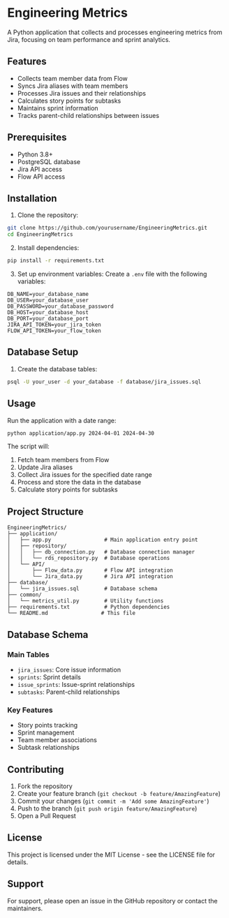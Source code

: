 # Engineering Metrics

A Python application that collects and processes engineering metrics from Jira, focusing on team performance and sprint analytics.

## Features

- Collects team member data from Flow
- Syncs Jira aliases with team members
- Processes Jira issues and their relationships
- Calculates story points for subtasks
- Maintains sprint information
- Tracks parent-child relationships between issues

## Prerequisites

- Python 3.8+
- PostgreSQL database
- Jira API access
- Flow API access

## Installation

1. Clone the repository:

```bash
git clone https://github.com/yourusername/EngineeringMetrics.git
cd EngineeringMetrics
```

2. Install dependencies:

```bash
pip install -r requirements.txt
```

3. Set up environment variables:
   Create a `.env` file with the following variables:

```env
DB_NAME=your_database_name
DB_USER=your_database_user
DB_PASSWORD=your_database_password
DB_HOST=your_database_host
DB_PORT=your_database_port
JIRA_API_TOKEN=your_jira_token
FLOW_API_TOKEN=your_flow_token
```

## Database Setup

1. Create the database tables:

```bash
psql -U your_user -d your_database -f database/jira_issues.sql
```

## Usage

Run the application with a date range:

```bash
python application/app.py 2024-04-01 2024-04-30
```

The script will:

1. Fetch team members from Flow
2. Update Jira aliases
3. Collect Jira issues for the specified date range
4. Process and store the data in the database
5. Calculate story points for subtasks

## Project Structure

```
EngineeringMetrics/
├── application/
│   ├── app.py                 # Main application entry point
│   ├── repository/
│   │   ├── db_connection.py   # Database connection manager
│   │   └── rds_repository.py  # Database operations
│   └── API/
│       ├── Flow_data.py       # Flow API integration
│       └── Jira_data.py       # Jira API integration
├── database/
│   └── jira_issues.sql        # Database schema
├── common/
│   └── metrics_util.py        # Utility functions
├── requirements.txt           # Python dependencies
└── README.md                 # This file
```

## Database Schema

### Main Tables

- `jira_issues`: Core issue information
- `sprints`: Sprint details
- `issue_sprints`: Issue-sprint relationships
- `subtasks`: Parent-child relationships

### Key Features

- Story points tracking
- Sprint management
- Team member associations
- Subtask relationships

## Contributing

1. Fork the repository
2. Create your feature branch (`git checkout -b feature/AmazingFeature`)
3. Commit your changes (`git commit -m 'Add some AmazingFeature'`)
4. Push to the branch (`git push origin feature/AmazingFeature`)
5. Open a Pull Request

## License

This project is licensed under the MIT License - see the LICENSE file for details.

## Support

For support, please open an issue in the GitHub repository or contact the maintainers.
